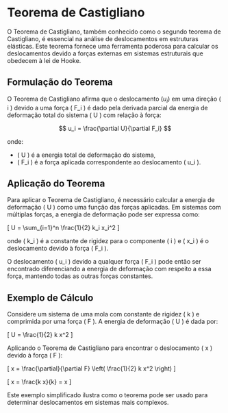 # Teorema de Castigliano

O Teorema de Castigliano, também conhecido como o segundo teorema de Castigliano, é essencial na análise de deslocamentos em estruturas elásticas. Este teorema fornece uma ferramenta poderosa para calcular os deslocamentos devido a forças externas em sistemas estruturais que obedecem à lei de Hooke.

## Formulação do Teorema

O Teorema de Castigliano afirma que o deslocamento ($u_i$) em uma direção \( i \) devido a uma força \( F_i \) é dado pela derivada parcial da energia de deformação total do sistema \( U \) com relação à força:

$$ u_i = \frac{\partial U}{\partial F_i} $$

onde:
- \( U \) é a energia total de deformação do sistema,
- \( F_i \) é a força aplicada correspondente ao deslocamento \( u_i \).

## Aplicação do Teorema

Para aplicar o Teorema de Castigliano, é necessário calcular a energia de deformação \( U \) como uma função das forças aplicadas. Em sistemas com múltiplas forças, a energia de deformação pode ser expressa como:

\[ U = \sum_{i=1}^n \frac{1}{2} k_i x_i^2 \]

onde \( k_i \) é a constante de rigidez para o componente \( i \) e \( x_i \) é o deslocamento devido à força \( F_i \).

O deslocamento \( u_i \) devido a qualquer força \( F_i \) pode então ser encontrado diferenciando a energia de deformação com respeito a essa força, mantendo todas as outras forças constantes.

## Exemplo de Cálculo

Considere um sistema de uma mola com constante de rigidez \( k \) e comprimida por uma força \( F \). A energia de deformação \( U \) é dada por:

\[ U = \frac{1}{2} k x^2 \]

Aplicando o Teorema de Castigliano para encontrar o deslocamento \( x \) devido à força \( F \):

\[ x = \frac{\partial}{\partial F} \left( \frac{1}{2} k x^2 \right) \]

\[ x = \frac{k x}{k} = x \]

Este exemplo simplificado ilustra como o teorema pode ser usado para determinar deslocamentos em sistemas mais complexos.
